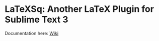 LaTeXSq: Another LaTeX Plugin for Sublime Text 3
===============================
Documentation here:
[Wiki](https://github.com/randy3k/LaTeXSq/wiki)
